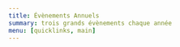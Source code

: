 ```yaml
---
title: Évènements Annuels
summary: trois grands évènements chaque année
menu: [quicklinks, main]
---
```

